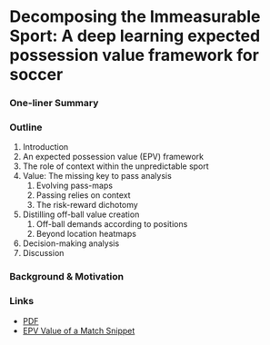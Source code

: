 # Decomposing the Immeasurable Sport: A deep learning expected possession value framework for soccer

### One-liner Summary

### Outline

1. Introduction
2. An expected possession value \(EPV\) framework
3. The role of context within the unpredictable sport
4. Value: The missing key to pass analysis
   1. Evolving pass-maps
   2. Passing relies on context
   3. The risk-reward dichotomy
5. Distilling off-ball value creation
   1. Off-ball demands according to positions
   2. Beyond location heatmaps
6. Decision-making analysis
7. Discussion

### Background & Motivation

### Links

* [PDF](http://www.lukebornn.com/papers/fernandez_sloan_2019.pdf)
* [EPV Value of a Match Snippet](http://www.lukebornn.com/sloan_epv_curve.mp4)

